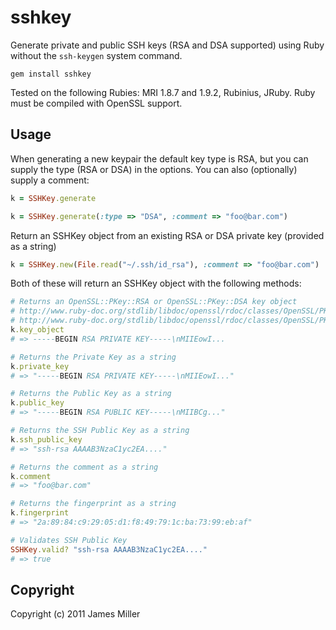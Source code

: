 sshkey
======

Generate private and public SSH keys (RSA and DSA supported) using Ruby without the `ssh-keygen` system command.

	gem install sshkey

Tested on the following Rubies: MRI 1.8.7 and 1.9.2, Rubinius, JRuby.  Ruby must be compiled with OpenSSL support.

Usage
-----

When generating a new keypair the default key type is RSA, but you can supply the type (RSA or DSA) in the options.
You can also (optionally) supply a comment:

``` ruby
k = SSHKey.generate

k = SSHKey.generate(:type => "DSA", :comment => "foo@bar.com")
```

Return an SSHKey object from an existing RSA or DSA private key (provided as a string)

``` ruby
k = SSHKey.new(File.read("~/.ssh/id_rsa"), :comment => "foo@bar.com")
```

Both of these will return an SSHKey object with the following methods:

``` ruby
# Returns an OpenSSL::PKey::RSA or OpenSSL::PKey::DSA key object
# http://www.ruby-doc.org/stdlib/libdoc/openssl/rdoc/classes/OpenSSL/PKey/RSA.html
# http://www.ruby-doc.org/stdlib/libdoc/openssl/rdoc/classes/OpenSSL/PKey/DSA.html
k.key_object
# => -----BEGIN RSA PRIVATE KEY-----\nMIIEowI...

# Returns the Private Key as a string
k.private_key
# => "-----BEGIN RSA PRIVATE KEY-----\nMIIEowI..."

# Returns the Public Key as a string
k.public_key
# => "-----BEGIN RSA PUBLIC KEY-----\nMIIBCg..."

# Returns the SSH Public Key as a string
k.ssh_public_key
# => "ssh-rsa AAAAB3NzaC1yc2EA...."

# Returns the comment as a string
k.comment
# => "foo@bar.com"

# Returns the fingerprint as a string
k.fingerprint
# => "2a:89:84:c9:29:05:d1:f8:49:79:1c:ba:73:99:eb:af"

# Validates SSH Public Key
SSHKey.valid? "ssh-rsa AAAAB3NzaC1yc2EA...."
# => true
```

Copyright
---------

Copyright (c) 2011 James Miller

